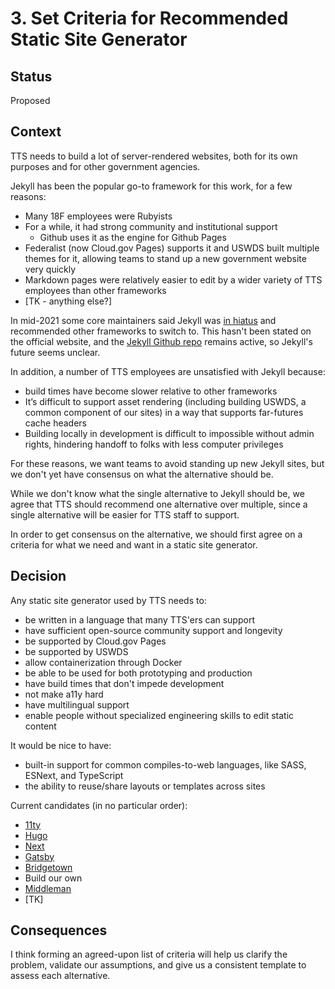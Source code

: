 # 3. Set Criteria for Recommended Static Site Generator

## Status
Proposed

## Context
TTS needs to build a lot of server-rendered websites, both for its own purposes and for other government agencies.

Jekyll has been the popular go-to framework for this work, for a few reasons:
- Many 18F employees were Rubyists
- For a while, it had strong community and institutional support
  - Github uses it as the engine for Github Pages
- Federalist (now Cloud.gov Pages) supports it and USWDS built multiple themes for it, allowing teams to stand up a new government website very quickly
- Markdown pages were relatively easier to edit by a wider variety of TTS employees than other frameworks
- [TK - anything else?]

In mid-2021 some core maintainers said Jekyll was [in hiatus](https://www.theregister.com/2021/09/14/future_of_jekyll_project_engine/) and recommended other frameworks to switch to. This hasn't been stated on the official website, and the [Jekyll Github repo](https://github.com/jekyll/jekyll) remains active, so Jekyll's future seems unclear.

In addition, a number of TTS employees are unsatisfied with Jekyll because:
- build times have become slower relative to other frameworks
- It’s difficult to support asset rendering (including building USWDS, a common component of our sites) in a way that supports far-futures cache headers
- Building locally in development is difficult to impossible without admin rights, hindering handoff to folks with less computer privileges

For these reasons, we want teams to avoid standing up new Jekyll sites, but we don't yet have consensus on what the alternative should be.

While we don't know what the single alternative to Jekyll should be, we agree that TTS should recommend one alternative over multiple, since a single alternative will be easier for TTS staff to support.

In order to get consensus on the alternative, we should first agree on a criteria for what we need and want in a static site generator.

## Decision

Any static site generator used by TTS needs to:
- be written in a language that many TTS'ers can support
- have sufficient open-source community support and longevity
- be supported by Cloud.gov Pages
- be supported by USWDS
- allow containerization through Docker
- be able to be used for both prototyping and production
- have build times that don't impede development
- not make a11y hard
- have multilingual support
- enable people without specialized engineering skills to edit static content

It would be nice to have:
- built-in support for common compiles-to-web languages, like SASS, ESNext, and TypeScript
- the ability to reuse/share layouts or templates across sites

Current candidates (in no particular order):
- [11ty](https://www.11ty.dev/)
- [Hugo](https://gohugo.io/)
- [Next](https://nextjs.org/)
- [Gatsby](https://www.gatsbyjs.com/)
- [Bridgetown](https://www.bridgetownrb.com/)
- Build our own
- [Middleman](https://middlemanapp.com/)
- [TK]


## Consequences
I think forming an agreed-upon list of criteria will help us clarify the problem, validate our assumptions, and give us a consistent template to assess each alternative.

